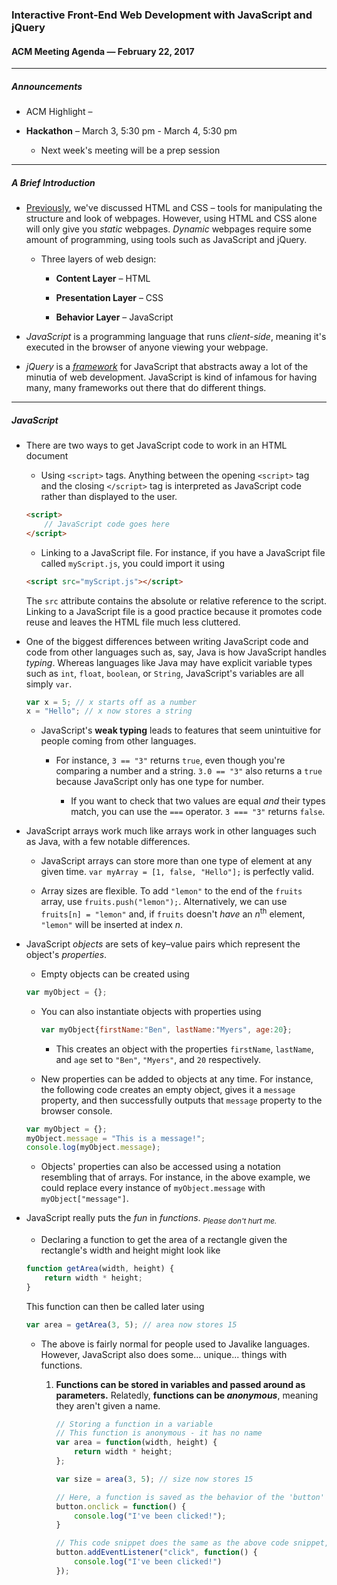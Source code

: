 ### Interactive Front-End Web Development with JavaScript and jQuery

#### ACM Meeting Agenda — February 22, 2017

***

##### Announcements

- ACM Highlight –

- **Hackathon** – March 3, 5:30 pm - March 4, 5:30 pm

    - Next week's meeting will be a prep session

***

##### A Brief Introduction

- [Previously](https://github.com/OKStateACM/meetingnotes/blob/master/2017-02-01%20-%20agenda.md), we've discussed HTML and CSS – tools for manipulating the structure and look of webpages. However, using HTML and CSS alone will only give you *static* webpages. *Dynamic* webpages require some amount of programming, using tools such as JavaScript and jQuery.

    - Three layers of web design:

        - **Content Layer** – HTML

        - **Presentation Layer** – CSS

        - **Behavior Layer** – JavaScript

- *JavaScript* is a programming language that runs *client-side*, meaning it's executed in the browser of anyone viewing your webpage.

- *jQuery* is a *[framework](https://jeffknupp.com/blog/2014/03/03/what-is-a-web-framework/)* for JavaScript that abstracts away a lot of the minutia of web development. JavaScript is kind of infamous for having many, many frameworks out there that do different things.

***

##### JavaScript

- There are two ways to get JavaScript code to work in an HTML document

    - Using `<script>` tags. Anything between the opening `<script>` tag and the closing `</script>` tag is interpreted as JavaScript code rather than displayed to the user.
    ```html
    <script>
        // JavaScript code goes here
    </script>
    ```

    - Linking to a JavaScript file. For instance, if you have a JavaScript file called `myScript.js`, you could import it using
    ```html
    <script src="myScript.js"></script>
    ```
    The `src` attribute contains the absolute or relative reference to the script. Linking to a JavaScript file is a good practice because it promotes code reuse and leaves the HTML file much less cluttered.

- One of the biggest differences between writing JavaScript code and code from other languages such as, say, Java is how JavaScript handles *typing*. Whereas languages like Java may have explicit variable types such as `int`, `float`, `boolean`, or `String`, JavaScript's variables are all simply `var`.
    ```javascript
    var x = 5; // x starts off as a number
    x = "Hello"; // x now stores a string
    ```

    - JavaScript's **weak typing** leads to features that seem unintuitive for people coming from other languages.

        - For instance, `3 == "3"` returns `true`, even though you're comparing a number and a string. `3.0 == "3"` also returns a `true` because JavaScript only has one type for number.

            - If you want to check that two values are equal *and* their types match, you can use the `===` operator. `3 === "3"` returns `false`.

- JavaScript arrays work much like arrays work in other languages such as Java, with a few notable differences.

    - JavaScript arrays can store more than one type of element at any given time. `var myArray = [1, false, "Hello"];` is perfectly valid.

    - Array sizes are flexible. To add `"lemon"` to the end of the `fruits` array, use `fruits.push("lemon");`. Alternatively, we can use `fruits[n] = "lemon"` and, if `fruits` doesn't *have* an *n*<sup>th</sup> element, `"lemon"` will be inserted at index *n*.

- JavaScript *objects* are sets of key–value pairs which represent the object's *properties*.

    - Empty objects can be created using
    ```javascript
    var myObject = {};
    ```

    - You can also instantiate objects with properties using
        ```javascript
        var myObject{firstName:"Ben", lastName:"Myers", age:20};
        ```

        - This creates an object with the properties `firstName`, `lastName`, and `age` set to `"Ben"`, `"Myers"`, and `20` respectively.

    - New properties can be added to objects at any time. For instance, the following code creates an empty object, gives it a `message` property, and then successfully outputs that `message` property to the browser console.
    ```javascript
    var myObject = {};
    myObject.message = "This is a message!";
    console.log(myObject.message);
    ```

    - Objects' properties can also be accessed using a notation resembling that of arrays. For instance, in the above example, we could replace every instance of `myObject.message` with `myObject["message"]`.

- JavaScript really puts the *fun* in *functions*. <sub>*Please don't hurt me.*</sub>

    - Declaring a function to get the area of a rectangle given the rectangle's width and height might look like
    ```javascript
    function getArea(width, height) {
        return width * height;
    }
    ```
    This function can then be called later using
    ```javascript
    var area = getArea(3, 5); // area now stores 15
    ```

    - The above is fairly normal for people used to Javalike languages. However, JavaScript also does some... unique... things with functions.

        1. **Functions can be stored in variables and passed around as parameters.** Relatedly, __functions can be *anonymous*__, meaning they aren't given a name.
            ```javascript
            // Storing a function in a variable
            // This function is anonymous - it has no name
            var area = function(width, height) {
                return width * height;
            };

            var size = area(3, 5); // size now stores 15
            ```

            ```javascript
            // Here, a function is saved as the behavior of the 'button' object upon being clicked
            button.onclick = function() {
                console.log("I've been clicked!");
            }
            ```

            ```javascript
            // This code snippet does the same as the above code snippet, except by passing an anonymous function as a parameter
            button.addEventListener("click", function() {
                console.log("I've been clicked!")
            });
            ```
